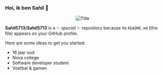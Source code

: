 ### Hoi, ik ben Sahil 👋

<div align="center">
  <img src="https://readme-typing-svg.herokuapp.com?font=Architects+Daughter&color=%2338C2FF&size=50&center=true&vCenter=true&height=60&width=600&lines=Hoi!+ik +ben+Sahil+%3C3;Welkom+op+mijn+profiel!" alt="Title"></img>
</div>

**Sahil5713/Sahil5713** is a ✨ _special_ ✨ repository because its `README.md` (this file) appears on your GitHub profile.

Here are some ideas to get you started:

- 16 jaar oud
- Nova college
- Software developer student
- Voetbal & gamen
